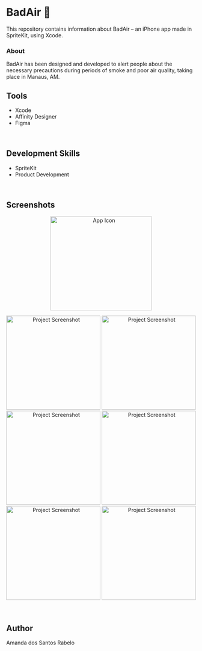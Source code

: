 # BadAir 💨
This repository contains information about BadAir – an iPhone app made in SpriteKit, using Xcode.<br>

### About
BadAir has been designed and developed to alert people about the necessary precautions during periods of smoke and poor air quality, taking place in Manaus, AM.
<br>

## Tools
- Xcode
- Affinity Designer
- Figma
<br>

## Development Skills
- SpriteKit
- Product Development
<br>

## Screenshots
<p align="center">
<img alt="App Icon" width="270" height="250" src="https://github.com/user-attachments/assets/85365050-cdfc-4c56-8f1e-2b8d64e9e143"></p>
<p align="center">
<img alt="Project Screenshot" width="250" src="https://github.com/user-attachments/assets/58e368a1-4904-4de8-a854-9fb339c2a142">
<img alt="Project Screenshot" width="250" src="https://github.com/user-attachments/assets/568b8a37-6774-4477-8f00-631fb80cd1d9">
<img alt="Project Screenshot" width="250" src="https://github.com/user-attachments/assets/f4ab73f0-bf2d-4997-aef7-9bef237f589c">
<img alt="Project Screenshot" width="250" src="https://github.com/user-attachments/assets/b6c8e70e-1efa-4827-9e96-0c686befebaf">
<img alt="Project Screenshot" width="250" src="https://github.com/user-attachments/assets/5db3446b-f250-49e4-a7c6-91709ed6ddd7">
<img alt="Project Screenshot" width="250" src="https://github.com/user-attachments/assets/bcc6b8d0-7850-444a-a7dc-a869f0b398b8"></p>
<br>

## Author
Amanda dos Santos Rabelo<br>
